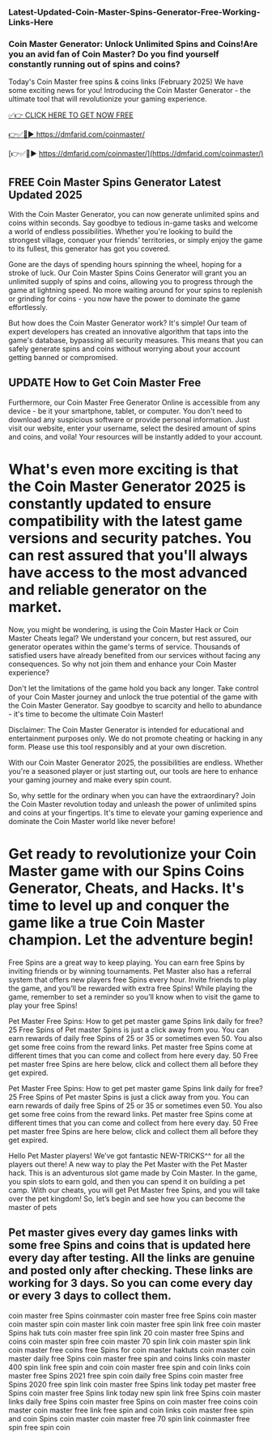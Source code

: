 ### Latest-Updated-Coin-Master-Spins-Generator-Free-Working-Links-Here

### Coin Master Generator: Unlock Unlimited Spins and Coins!Are you an avid fan of Coin Master? Do you find yourself constantly running out of spins and coins?

Today's Coin Master free spins & coins links (February 2025)
We have some exciting news for you! Introducing the Coin Master Generator - the ultimate tool that will revolutionize your gaming experience.

[✅👉 CLICK HERE TO GET NOW FREE](https://dmfarid.com/coinmaster/)

[👉✅🔴► https://dmfarid.com/coinmaster/ ](https://dmfarid.com/coinmaster/)

[👉✅🔴► https://dmfarid.com/coinmaster/](https://dmfarid.com/coinmaster/)

## FREE Coin Master Spins Generator Latest Updated 2025
With the Coin Master Generator, you can now generate unlimited spins and coins within seconds. Say goodbye to tedious in-game tasks and welcome a world of endless possibilities. Whether you're looking to build the strongest village, conquer your friends' territories, or simply enjoy the game to its fullest, this generator has got you covered.

Gone are the days of spending hours spinning the wheel, hoping for a stroke of luck. Our Coin Master Spins Coins Generator will grant you an unlimited supply of spins and coins, allowing you to progress through the game at lightning speed. No more waiting around for your spins to replenish or grinding for coins - you now have the power to dominate the game effortlessly.

But how does the Coin Master Generator work? It's simple! Our team of expert developers has created an innovative algorithm that taps into the game's database, bypassing all security measures. This means that you can safely generate spins and coins without worrying about your account getting banned or compromised.

## UPDATE How to Get Coin Master Free
Furthermore, our Coin Master Free Generator Online is accessible from any device - be it your smartphone, tablet, or computer. You don't need to download any suspicious software or provide personal information. Just visit our website, enter your username, select the desired amount of spins and coins, and voila! Your resources will be instantly added to your account.

# What's even more exciting is that the Coin Master Generator 2025 is constantly updated to ensure compatibility with the latest game versions and security patches. You can rest assured that you'll always have access to the most advanced and reliable generator on the market.

Now, you might be wondering, is using the Coin Master Hack or Coin Master Cheats legal? We understand your concern, but rest assured, our generator operates within the game's terms of service. Thousands of satisfied users have already benefited from our services without facing any consequences. So why not join them and enhance your Coin Master experience?

Don't let the limitations of the game hold you back any longer. Take control of your Coin Master journey and unlock the true potential of the game with the Coin Master Generator. Say goodbye to scarcity and hello to abundance - it's time to become the ultimate Coin Master!

Disclaimer: The Coin Master Generator is intended for educational and entertainment purposes only. We do not promote cheating or hacking in any form. Please use this tool responsibly and at your own discretion.

With our Coin Master Generator 2025, the possibilities are endless. Whether you're a seasoned player or just starting out, our tools are here to enhance your gaming journey and make every spin count.

So, why settle for the ordinary when you can have the extraordinary? Join the Coin Master revolution today and unleash the power of unlimited spins and coins at your fingertips. It's time to elevate your gaming experience and dominate the Coin Master world like never before!

# Get ready to revolutionize your Coin Master game with our Spins Coins Generator, Cheats, and Hacks. It's time to level up and conquer the game like a true Coin Master champion. Let the adventure begin!

Free Spins are a great way to keep playing. You can earn free Spins by inviting friends or by winning tournaments. Pet Master also has a referral system that offers new players free Spins every hour. Invite friends to play the game, and you’ll be rewarded with extra free Spins! While playing the game, remember to set a reminder so you’ll know when to visit the game to play your free Spins!

Pet Master Free Spins: How to get pet master game Spins link daily for free? 25 Free Spins of Pet master Spins is just a click away from you. You can earn rewards of daily free Spins of 25 or 35 or sometimes even 50. You also get some free coins from the reward links. Pet master free Spins come at different times that you can come and collect from here every day. 50 Free pet master free Spins are here below, click and collect them all before they get expired.

Pet Master Free Spins: How to get pet master game Spins link daily for free? 25 Free Spins of Pet master Spins is just a click away from you. You can earn rewards of daily free Spins of 25 or 35 or sometimes even 50. You also get some free coins from the reward links. Pet master free Spins come at different times that you can come and collect from here every day. 50 Free pet master free Spins are here below, click and collect them all before they get expired.

Hello Pet Master players! We’ve got fantastic NEW-TRICKS^^ for all the players out there! A new way to play the Pet Master with the Pet Master hack. This is an adventurous slot game made by Coin Master. In the game, you spin slots to earn gold, and then you can spend it on building a pet camp. With our cheats, you will get Pet Master free Spins, and you will take over the pet kingdom! So, let’s begin and see how you can become the master of pets

## Pet master gives every day games links with some free Spins and coins that is updated here every day after testing. All the links are genuine and posted only after checking. These links are working for 3 days. So you can come every day or every 3 days to collect them.

coin master free Spins coinmaster coin master free free Spins coin master coin master spin coin master link coin master free spin link free coin master Spins hak tuts coin master free spin link 20 coin master free Spins and coins coin master spin free coin master 70 spin link coin master spin link coin master free coins free Spins for coin master haktuts coin master coin master daily free Spins coin master free spin and coins links coin master 400 spin link free spin and coin coin master free spin and coin links coin master free Spins 2021 free spin coin daily free Spins coin master free Spins 2020 free spin link coin master free Spins link today pet master free Spins coin master free Spins link today new spin link free Spins coin master links daily free Spins coin master free Spins on coin master free coins coin master coin master free link free spin and coin links coin master free spin and coin Spins coin master coin master free 70 spin link coinmaster free spin free spin coin

